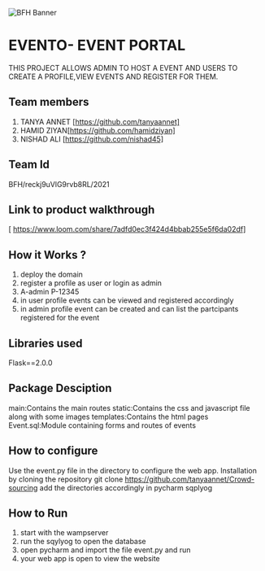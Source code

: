 ![BFH Banner](https://trello-attachments.s3.amazonaws.com/542e9c6316504d5797afbfb9/542e9c6316504d5797afbfc1/39dee8d993841943b5723510ce663233/Frame_19.png)
# EVENTO- EVENT PORTAL
THIS PROJECT ALLOWS ADMIN TO HOST A EVENT AND USERS TO CREATE A PROFILE,VIEW EVENTS AND REGISTER FOR THEM.
## Team members
1. TANYA ANNET [https://github.com/tanyaannet]
2. HAMID ZIYAN[https://github.com/hamidziyan]
3. NISHAD ALI [https://github.com/nishad45]
## Team Id
BFH/reckj9uVlG9rvb8RL/2021
## Link to product walkthrough
[ https://www.loom.com/share/7adfd0ec3f424d4bbab255e5f6da02df]
## How it Works ?
1. deploy the domain
2. register a profile as user or login as admin
3.  A-admin P-12345
4. in user profile events can be viewed and registered accordingly
5. in admin profile event can be created and can list the partcipants registered for the event 
## Libraries used
Flask==2.0.0
## Package Desciption
main:Contains the main routes
static:Contains the css and javascript file along with some images
templates:Contains the html pages
Event.sql:Module containing forms and routes of events
## How to configure
Use the event.py file in the  directory to configure the web app.
Installation by cloning the repository
git clone https://github.com/tanyaannet/Crowd-sourcing
add the directories accordingly in pycharm sqplyog
## How to Run
1. start with the wampserver
2. run the sqylyog to open the database
3. open pycharm and import the file event.py and run 
4. your web app is open to view the website 

